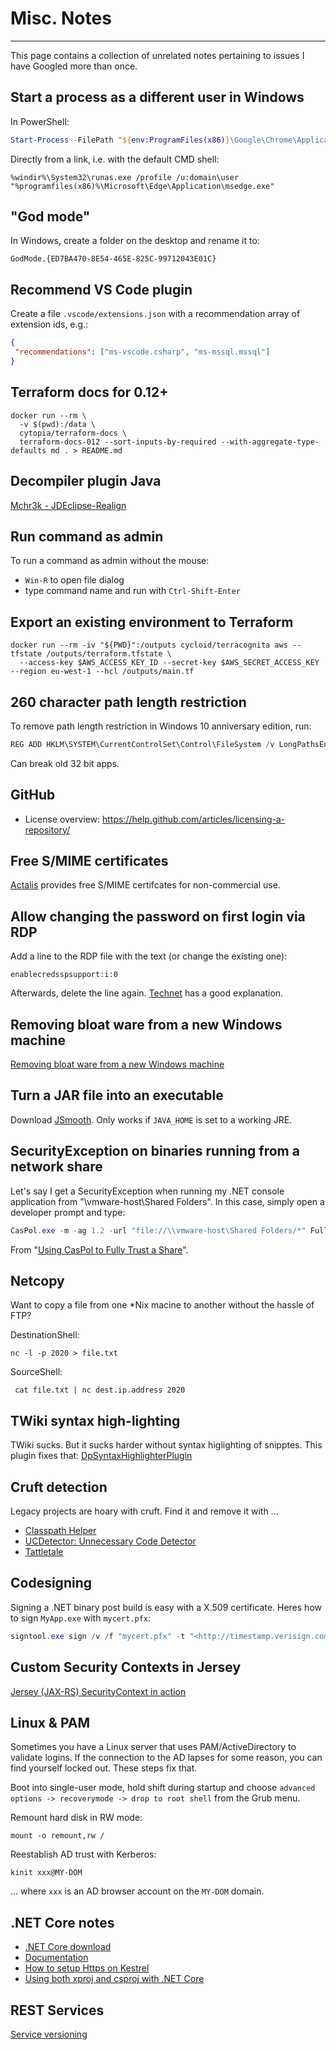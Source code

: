 # Misc. Notes

<!-- toc -->

----

This page contains a collection of unrelated notes pertaining to issues I have Googled more than once.

## Start a process as a different user in Windows

In PowerShell:

```powershell
Start-Process -FilePath "${env:ProgramFiles(x86)}\Google\Chrome\Application\chrome.exe" -Credential (Get-Credential)
```

Directly from a link, i.e. with the default CMD shell:

```batch
%windir%\System32\runas.exe /profile /u:domain\user "%programfiles(x86)%\Microsoft\Edge\Application\msedge.exe"
```

## "God mode"

In Windows, create a folder on the desktop and rename it to:

```text
GodMode.{ED7BA470-8E54-465E-825C-99712043E01C}
```

## Recommend VS Code plugin

Create a file `.vscode/extensions.json` with a recommendation array of extension ids, e.g.:

```json
{
 "recommendations": ["ms-vscode.csharp", "ms-mssql.mssql"]
}
```

## Terraform docs for 0.12+

```shell
docker run --rm \
  -v $(pwd):/data \
  cytopia/terraform-docs \
  terraform-docs-012 --sort-inputs-by-required --with-aggregate-type-defaults md . > README.md
```

## Decompiler plugin Java

[Mchr3k - JDEclipse-Realign](https://mchr3k.github.io/jdeclipse-realign/)

## Run command as admin

To run a command as admin without the mouse:

- `Win-R` to open file dialog
- type command name and run with `Ctrl-Shift-Enter`

## Export an existing environment to Terraform

```shell
docker run --rm -iv "${PWD}":/outputs cycloid/terracognita aws --tfstate /outputs/terraform.tfstate \
  --access-key $AWS_ACCESS_KEY_ID --secret-key $AWS_SECRET_ACCESS_KEY --region eu-west-1 --hcl /outputs/main.tf
```

## 260 character path length restriction

To remove path length restriction in Windows 10 anniversary edition, run:

```powershell
REG ADD HKLM\SYSTEM\CurrentControlSet\Control\FileSystem /v LongPathsEnabled /t REG_DWORD /d 1
```

Can break old 32 bit apps.

## GitHub

- License overview: <https://help.github.com/articles/licensing-a-repository/>

## Free S/MIME certificates

[Actalis](https://extrassl.actalis.it/portal/uapub/freemail?lang=en) provides free S/MIME certifcates for non-commercial use.

## Allow changing the password on first login via RDP

Add a line to the RDP file with the text (or change the existing one):

```text
enablecredsspsupport:i:0
```

Afterwards, delete the line again. [Technet](https://technet.microsoft.com/en-us/library/ff393716) has a good explanation.

## Removing bloat ware from a new Windows machine

[Removing bloat ware from a new Windows machine](http://osherove.com/blog/2017/9/29/removing-bloatware-from-a-new-windows-machine.html)

## Turn a JAR file into an executable

Download [JSmooth](http://jsmooth.sourceforge.net/). Only works if `JAVA_HOME` is set to a working JRE.

## SecurityException on binaries running from a network share

Let's say I get a SecurityException when running my .NET console application from "\\vmware-host\Shared Folders". In this case, simply open a developer prompt and type:

```powershell
CasPol.exe -m -ag 1.2 -url "file://\\vmware-host\Shared Folders/*" FullTrust
```

From "[Using CasPol to Fully Trust a Share](https://blogs.msdn.microsoft.com/shawnfa/2004/12/30/using-caspol-to-fully-trust-a-share/)".

## Netcopy

Want to copy a file from one \*Nix macine to another without the hassle of FTP?

DestinationShell:

```shell
nc -l -p 2020 > file.txt
```

SourceShell:

```shell
 cat file.txt | nc dest.ip.address 2020
```

## TWiki syntax high-lighting

TWiki sucks. But it sucks harder without syntax higlighting of snipptes. This plugin fixes that: [DpSyntaxHighlighterPlugin](http://twiki.org/cgi-bin/view/Plugins/DpSyntaxHighlighterPlugin)

## Cruft detection

Legacy projects are hoary with cruft. Find it and remove it with ...

- [Classpath Helper](http://classpathhelper.sourceforge.net)
- [UCDetector: Unnecessary Code Detector](http://www.ucdetector.org)
- [Tattletale](http://tattletale.jboss.org)

## Codesigning

Signing a .NET binary post build is easy with a X.509 certificate. Heres how to sign `MyApp.exe` with `mycert.pfx`:

```powershell
signtool.exe sign /v /f "mycert.pfx" -t "<http://timestamp.verisign.com/scripts/timstamp.dll>" "MyApp.exe"
```

## Custom Security Contexts in Jersey

[Jersey (JAX-RS) SecurityContext in action](https://simplapi.wordpress.com/2015/09/19/jersey-jax-rs-securitycontext-in-action/)

## Linux & PAM

Sometimes you have a Linux server that uses PAM/ActiveDirectory to validate logins. If the connection to the AD lapses for some reason, you can find yourself locked out. These steps fix that.

Boot into single-user mode, hold shift during startup and choose `advanced options -> recoverymode -> drop to root shell` from the Grub menu.

Remount hard disk in RW mode:

```shell
mount -o remount,rw /
```

Reestablish AD trust with Kerberos:

```shell
kinit xxx@MY-DOM
```

... where `xxx` is an AD browser account on the `MY-DOM` domain.

## .NET Core notes

- [.NET Core download](https://www.microsoft.com/net/core)
- [Documentation](https://docs.asp.net/en/latest)
- [How to setup Https on Kestrel](http://dotnetthoughts.net/how-to-setup-https-on-kestrel)
- [Using both xproj and csproj with .NET Core](http://stackify.com/using-both-xproj-and-csproj-with-net-core)

## REST Services

[Service versioning](http://www.hanselman.com/blog/ASPNETCoreRESTfulWebAPIVersioningMadeEasy.aspx)
